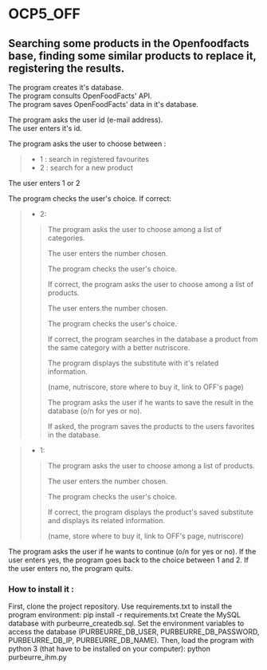 # OCP5_OFF

## Searching some products in the Openfoodfacts base, finding some similar products to replace it, registering the results.

The program creates it's database.  
The program consults OpenFoodFacts' API.  
The program saves OpenFoodFacts' data in it's database.  

The program asks the user id (e-mail address).  
The user enters it's id.  

The program asks the user to choose between :   
>- 1 : search in registered favourites
>- 2 : search for a new product

The user enters 1 or 2  

The program checks the user's choice. If correct:   

>- 2:
>>The program asks the user to choose among a list of categories.
>>
>>The user enters the number chosen.
>>
>>The program checks the user's choice.
>>
>>If correct, the program asks the user to choose among a list of products.
>>
>>The user enters the number chosen.
>>
>>The program checks the user's choice.
>>
>>If correct, the program searches in the database a product from the same category with a better nutriscore.
>>
>>The program displays the substitute with it's related information.
>>
>>(name, nutriscore, store where to buy it, link to OFF's page)
>>
>>The program asks the user if he wants to save the result in the database (o/n for yes or no).
>>
>>If asked, the program saves the products to the users favorites in the database.
    
>- 1:
>>The program asks the user to choose among a list of products.
>>
>>The user enters the number chosen.
>>
>>The program checks the user's choice.
>>
>>If correct, the program displays the product's saved substitute and displays its related information.
>>
>>(name, store where to buy it, link to OFF's page, nutriscore)

The program asks the user if he wants to continue (o/n for yes or no).
If the user enters yes, the program goes back to the choice between 1 and 2.
If the user enters no, the program quits.  

### How to install it :

First, clone the project repository.
Use requirements.txt to install the program environment:
pip install -r requirements.txt
Create the MySQL database with purbeurre_createdb.sql.
Set the environment variables to access the database
(PURBEURRE_DB_USER, PURBEURRE_DB_PASSWORD, PURBEURRE_DB_IP, PURBEURRE_DB_NAME).
Then, load the program with python 3 (that have to be installed on your computer):
python purbeurre_ihm.py
